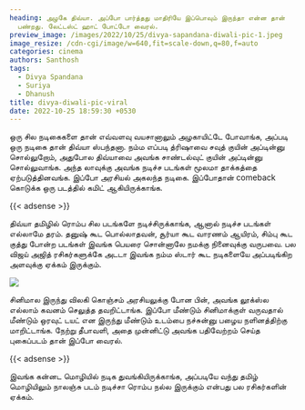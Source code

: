 ```yaml
---
heading: அழகே திவ்யா. அப்போ பார்த்தது மாதிரியே இப்பொவும் இருந்தா என்ன தான்
  பண்றது. லேட்டஸ்ட் ஹாட் போட்டோ வைரல்.
preview_image: /images/2022/10/25/divya-sapandana-diwali-pic-1.jpeg
image_resize: /cdn-cgi/image/w=640,fit=scale-down,q=80,f=auto
categories: cinema
authors: Santhosh
tags:
  - Divya Spandana
  - Suriya
  - Dhanush
title: divya-diwali-pic-viral
date: 2022-10-25 18:59:30 +0530
---
```

ஒரு சில நடிகைகளை தான் எவ்வளவு வயசானாலும் அழகாயிட்டே போவாங்க, அப்படி ஒரு நடிகை தான் திவ்யா ஸ்பந்தனா. நம்ம எப்படி த்ரிஷாவை சவுத் குயின் அப்டின்னு சொல்லுறோம், அதுபோல திவ்யாவை அவங்க சாண்டல்வுட் குயின் அப்டின்னு சொல்லுவாங்க. அந்த லாவுக்கு அவங்க நடிச்ச படங்கள் மூலமா தாக்கத்தை ஏற்படுத்தினவங்க. இப்போ அரசியல் அகலந்த நடிகை. இப்போதான் comeback கொடுக்க ஒரு படத்தில் கமிட் ஆகியிருக்காங்க.

{{< adsense >}}

திவ்யா தமிழில் ரொம்ப சில படங்களே நடிச்சிருக்காங்க, ஆனால் நடிச்ச படங்கள் எல்லாமே தரம். தனுஷ் கூட பொல்லாதவன், சூர்யா கூட வாரணம் ஆயிரம், சிம்பு கூட குத்து போன்ற படங்கள் இவங்க பெயரை சொன்னாலே நமக்கு நினைவுக்கு வருபவை. பல விஜய் அஜித் ரசிகர்களுக்கே அடடா இவங்க நம்ம ஸ்டார் கூட நடிகளையே அப்படிங்கிற அளவுக்கு ஏக்கம் இருக்கும்.

![](/images/2022/10/25/divya-sapandana-diwali-pic.jpeg)

 சினிமால இருந்து விலகி கொஞ்சம் அரசியலுக்கு போன பின், அவங்க லூக்ஸ்ல எல்லாம் கவனம் செலுத்த தவறிட்டாங்க. இப்போ மீண்டும் சினிமாக்குள் வருவதால் மீண்டும் ஒரவுட் டயட் என இருந்து மீண்டும் உடம்பை நச்சுன்னு பழைய நளினத்திற்கு மாறிட்டாங்க. நேற்று தீபாவளி, அதை முன்னிட்டு அவங்க  பதிவேற்றம் செய்த புகைப்படம் தான் இப்போ வைரல். 

{{< adsense >}}

இவங்க கன்னட மொழியில் நடிக துவங்கியிருக்காங்க, அப்படியே வந்து தமிழ் மொழியிலும் நாலஞ்சு படம் நடிச்சா ரொம்ப நல்ல இருக்கும் என்பது பல ரசிகர்களின் ஏக்கம்.